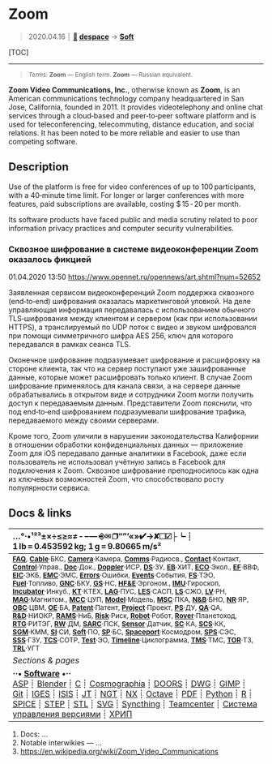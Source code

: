 # Zoom
> 2020.04.16 ┊ **[🚀](../index/index.md) [despace](index.md)** → **[Soft](soft.md)**

[TOC]

---

> <small>*Terms:* **Zoom** — English term. **Zoom** — Russian equivalent.</small>

**Zoom Video Communications, Inc.**, otherwise known as **Zoom**, is an American communications technology company headquartered in San Jose, California, founded in 2011. It provides videotelephony and online chat services through a cloud‑based and peer‑to‑peer software platform and is used for teleconferencing, telecommuting, distance education, and social relations. It has been noted to be more reliable and easier to use than competing software.



## Description
Use of the platform is free for video conferences of up to 100 participants, with a 40‑minute time limit. For longer or larger conferences with more features, paid subscriptions are available, costing $ 15 ‑ 20 per month.

Its software products have faced public and media scrutiny related to poor information privacy practices and computer security vulnerabilities.

### Сквозное шифрование в системе видеоконференции Zoom оказалось фикцией
01.04.2020 13:50 <https://www.opennet.ru/opennews/art.shtml?num=52652>

Заявленная сервисом видеоконференций Zoom поддержка сквозного (end‑to‑end) шифрования оказалась маркетинговой уловкой. На деле управляющая информация передавалась с использованием обычного TLS‑шифрования между клиентом и сервером (как при использовании HTTPS), а транслируемый по UDP поток с видео и звуком шифровался при помощи симметричного шифра AES 256, ключ для которого передавался в рамках сеанса TLS.

Оконечное шифрование подразумевает шифрование и расшифровку на стороне клиента, так что на сервер поступают уже зашифрованные данные, которые может расшифровать только клиент. В случае Zoom шифрование применялось для канала связи, а на сервере данные обрабатывались в открытом виде и сотрудники Zoom могли получить доступ к передаваемым данным. Представители Zoom пояснили, что под end‑to‑end шифрованием подразумевали шифрование трафика, передаваемого между своими серверами.

Кроме того, Zoom уличили в нарушении законодательства Калифорнии в отношении обработки конфиденциальных данных — приложение Zoom для iOS передавало данные аналитики в Facebook, даже если пользователь не использовал учётную запись в Facebook для подключения к Zoom. Сквозное шифрование преподносилось как одна из ключевых возможностей Zoom, что способствовало росту популярности сервиса.



<p style="page-break-after:always"> </p>

## Docs & links
|…°·•¹²³±×÷≤≥≈≠ ‑ −— ⎆✉ ❐“”’«»✔→✘☐☑├┕┆ 1 lb = 0.453592 kg; 1 g = 9.80665 m/s²|
|:--|
|<small>**[FAQ](faq.md)**, **[Cable](cable.md)**·БКС, **[Camera](camera.md)**·Камера, **[Comms](comms.md)**·Радиосв., **[Contact](contact.md)**·Контакт, **[Control](control.md)**·Управ., **[Doc](doc.md)**·Док., **[Doppler](doppler.md)**·ИСР, **[DS](ds.md)**·ЗУ, **[EB](eb.md)**·ХИТ, **[ECO](ecology.md)**·Экол., **[EF](ef.md)**·ВВФ, **[ElC](elc.md)**·ЭКБ, **[EMC](emc.md)**·ЭМС, **[Errors](error.md)**·Ошибки, **[Events](event.md)**·События, **[FS](fs.md)**·ТЭО, **[Fuel](fuel.md)**·Топливо, **[GNC](gnc.md)**·БКУ, **[GS](scs.md)**·НС, **[HF&E](hfe.md)**·Эргоном., **[IMU](imu.md)**·Гироскоп, **[Incubator](incubator.md)**·Инкуб., **[KT](kt.md)**·КТЕХ, **[LAG](lag.md)**·ПУC, **[LES](les.md)**·САСП, **[LS](ls.md)**·СЖО, **[LV](lv.md)**·РН, **[MAG](mag.md)**·Магнитом., **[MCC](mcc.md)**·ЦУП, **[Model](model.md)**·Модель, **[MSC](sc.md)**·ПКА, **[N&B](nnb.md)**·БНО, **[NR](nr.md)**·ЯР, **[OBC](obc.md)**·ЦВМ, **[OE](oe.md)**·БА, **[Patent](патент.md)**·Патент, **[Project](project.md)**·Проект, **[PS](ps.md)**·ДУ, **[QA](quality.md)**·QA, **[R&D](rnd.md)**·НИОКР, **[RAMS](rams.md)**·НиБ, **[Risk](risk.md)**·Риск, **[Robot](robotics.md)**·Робот, **[Rover](rover.md)**·Планетоход, **[RTG](rtg.md)**·РИТЭГ, **[RW](rw.md)**·ДМ, **[SARC](sarc.md)**·ПСК, **[Sensor](sensor.md)**·Датчик, **[SC](sc.md)**·КА, **[SCS](scs.md)**·КК, **[SGM](sgm.md)**·КММ, **[SI](si.md)**·СИ, **[Soft](soft.md)**·ПО, **[SP](sp.md)**·БС, **[Spaceport](spaceport.md)**·Космодром, **[SPS](sps.md)**·СЭС, **[SSS](sss.md)**·ГЗУ, **[TCS](tcs.md)**·СОТР, **[Test](test.md)**·ЭО, **[Timeline](timeline.md)**·Циклограмма, **[TMS](tms.md)**·ТМС, **[TOR](tor.md)**·ТЗ, **[TRL](trl.md)**·УГТ</small>|
|*Sections & pages*|
|**··• [Software](soft.md) •··**<br> [ASP](asp.md) ┊ [Blender](blender.md) ┊ [C](c.md) ┊ [Cosmographia](cosmographia.md) ┊ [DOORS](doors.md) ┊ [DWG](cad_f.md) ┊ [GIMP](gimp.md) ┊ [Git](git.md) ┊ [IGES](cad_f.md) ┊ [ISIS](isis.md) ┊ [JT](cad_f.md) ┊ [NGT](neogeography_toolkit.md) ┊ [NX](nx.md) ┊ [Octave](gnu_octave.md) ┊ [PDF](pdf.md) ┊ [Python](python.md) ┊ [R](r.md) ┊ [SPICE](spice.md) ┊ [STEP](cad_f.md) ┊ [STL](systems_tool_kit.md) ┊ [SVG](cad_f.md) ┊ [Syncthing](syncthing.md) ┊ [Teamcenter](teamcenter.md) ┊ [Система управления версиями](vcs.md) ┊ [ХРИП](adra.md) |

   1. Docs: …
   1. Notable interwikies — …
   1. <https://en.wikipedia.org/wiki/Zoom_Video_Communications>
